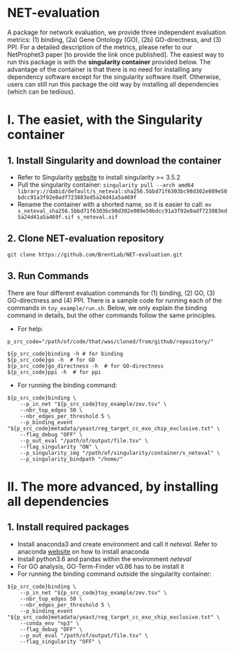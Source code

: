 # NET-evaluation
A package for network evaluation, we provide three independent evaluation metrics: (1) binding, (2a) Gene Ontology (GO), (2b) GO-directness, and (3) PPI. For a detailed description of the metrics, please refer to our NetProphet3 paper [to provide the link once published]. The easiest way to run this package is with the **singularity container** provided below. The advantage of the container is that there is no need for installing any dependency software except for the singularity software itself. Otherwise, users can still run this package the old way by installing all dependencies (which can be tedious).  

# I. The easiet, with the Singularity container
## 1. Install Singularity and download the container
- Refer to Singularity [website](https://singularity.lbl.gov/install-linux) to install singularity >= 3.5.2
- Pull the singularity container: `singularity pull --arch amd64 library://dabid/default/s_neteval:sha256.5bbd71f6303bc98d302e089e50bdcc91a3f92e0adf723883ed5a24d41a5a469f`
- Rename the container with a shorted name, so it is easier to call: `mv s_neteval_sha256.5bbd71f6303bc98d302e089e50bdcc91a3f92e0adf723883ed5a24d41a5a469f.sif s_neteval.sif`

## 2. Clone NET-evaluation repository
`git clone https://github.com/BrentLab/NET-evaluation.git`

## 3. Run Commands
There are four different evaluation commands for (1) binding, (2) GO, (3) GO-directness and (4) PPI. There is a sample code for running each of the commands in `toy_example/run.sh`. Below, we only explain the binding command in details, but the other commands follow the same principles. 

- For help:

`p_src_code="/path/of/code/that/was/cloned/from/github/repository/"`

```
${p_src_code}binding -h # for binding
${p_src_code}go -h  # for GO
${p_src_code}go_directness -h  # for GO-directness
${p_src_code}ppi -h  # for ppi
```

- For running the binding command:

```
${p_src_code}binding \
    --p_in_net "${p_src_code}toy_example/zev.tsv" \
    --nbr_top_edges 50 \
    --nbr_edges_per_threshold 5 \
    --p_binding_event "${p_src_code}metadata/yeast/reg_target_cc_exo_chip_exclusive.txt" \
    --flag_debug "OFF" \
    --p_out_eval "/path/of/output/file.tsv" \
    --flag_singularity "ON" \
    --p_singularity_img "/path/of/singularity/container/s_neteval" \
    --p_singularity_bindpath "/home/"
```
# II. The more advanced, by installing all dependencies
## 1. Install required packages
- Install anaconda3 and create environment and call it <i>neteval</i>. Refer to anaconda [website](https://docs.anaconda.com/anaconda/install/) on how to install anaconda
- Install python3.6 and pandas within the environment <i>neteval</i> 
- For GO analysis, GO-Term-Finder v0.86 has to be install it 
- For running the binding command outside the singularity container:

```
${p_src_code}binding \
    --p_in_net "${p_src_code}toy_example/zev.tsv" \
    --nbr_top_edges 50 \
    --nbr_edges_per_threshold 5 \
    --p_binding_event "${p_src_code}metadata/yeast/reg_target_cc_exo_chip_exclusive.txt" \
    --conda_env "np3" \
    --flag_debug "OFF" \
    --p_out_eval "/path/of/output/file.tsv" \
    --flag_singularity "OFF" \
